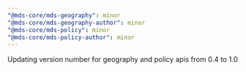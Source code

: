 ```yaml
---
"@mds-core/mds-geography": minor
"@mds-core/mds-geography-author": minor
"@mds-core/mds-policy": minor
"@mds-core/mds-policy-author": minor
---
```


Updating version number for geography and policy apis from 0.4 to 1.0
